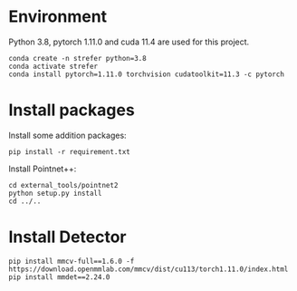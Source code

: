 # Environment
Python 3.8, pytorch 1.11.0 and cuda 11.4 are used for this project.
```
conda create -n strefer python=3.8
conda activate strefer
conda install pytorch=1.11.0 torchvision cudatoolkit=11.3 -c pytorch
```

# Install packages
Install some addition packages:
```
pip install -r requirement.txt
```
Install Pointnet++:
```
cd external_tools/pointnet2
python setup.py install
cd ../..
```

# Install Detector
```
pip install mmcv-full==1.6.0 -f https://download.openmmlab.com/mmcv/dist/cu113/torch1.11.0/index.html
pip install mmdet==2.24.0
```
